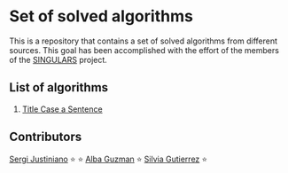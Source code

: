 # Set of solved algorithms
This is a repository that contains a set of solved algorithms from different sources. This goal has been accomplished with the effort of the members of the [SINGULARS](https://www.pimec.org/ca/institucio/sala-premsa/notes-premsa/pimec-inicia-nous-projectes-dinsercio-laboral-joves) project. 

## List of algorithms

1. [Title Case a Sentence](https://www.freecodecamp.org/learn/javascript-algorithms-and-data-structures/basic-algorithm-scripting/title-case-a-sentence)

##  Contributors

[Sergi Justiniano](https://github.com/homell100) :star: :star:
[Alba Guzman](https://github.com/aguzsol) :star:
[Silvia Gutierrez](https://github.com/silviagb2) :star:

